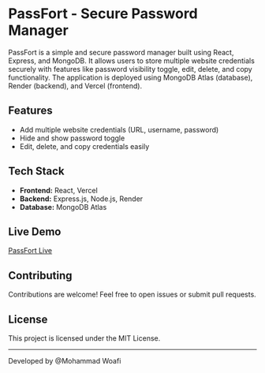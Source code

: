 # PassFort - Secure Password Manager

PassFort is a simple and secure password manager built using React, Express, and MongoDB. It allows users to store multiple website credentials securely with features like password visibility toggle, edit, delete, and copy functionality. The application is deployed using MongoDB Atlas (database), Render (backend), and Vercel (frontend).

## Features

- Add multiple website credentials (URL, username, password)
- Hide and show password toggle
- Edit, delete, and copy credentials easily

## Tech Stack

- **Frontend:** React, Vercel
- **Backend:** Express.js, Node.js, Render
- **Database:** MongoDB Atlas

## Live Demo

[PassFort Live](https://pass-fort-zeta.vercel.app/)

## Contributing

Contributions are welcome! Feel free to open issues or submit pull requests.

## License

This project is licensed under the MIT License.

---

Developed by @Mohammad Woafi

